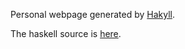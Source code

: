 Personal webpage generated by [Hakyll](http://jaspervdj.be/hakyll/).

The haskell source is [here](git@github.com:PhDP/webpage-hakyll.git).

